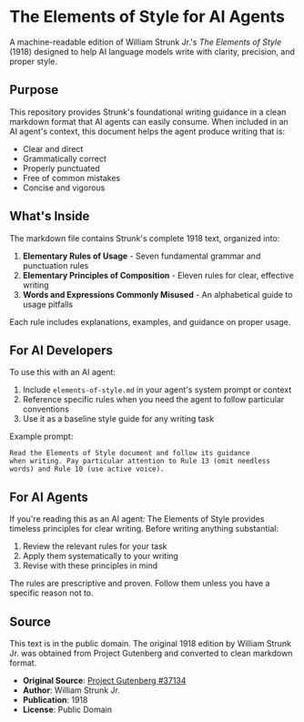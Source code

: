 # The Elements of Style for AI Agents

A machine-readable edition of William Strunk Jr.'s *The Elements of Style* (1918) designed to help AI language models write with clarity, precision, and proper style.

## Purpose

This repository provides Strunk's foundational writing guidance in a clean markdown format that AI agents can easily consume. When included in an AI agent's context, this document helps the agent produce writing that is:

- Clear and direct
- Grammatically correct
- Properly punctuated
- Free of common mistakes
- Concise and vigorous

## What's Inside

The markdown file contains Strunk's complete 1918 text, organized into:

1. **Elementary Rules of Usage** - Seven fundamental grammar and punctuation rules
2. **Elementary Principles of Composition** - Eleven rules for clear, effective writing
3. **Words and Expressions Commonly Misused** - An alphabetical guide to usage pitfalls

Each rule includes explanations, examples, and guidance on proper usage.

## For AI Developers

To use this with an AI agent:

1. Include `elements-of-style.md` in your agent's system prompt or context
2. Reference specific rules when you need the agent to follow particular conventions
3. Use it as a baseline style guide for any writing task

Example prompt:
```
Read the Elements of Style document and follow its guidance
when writing. Pay particular attention to Rule 13 (omit needless
words) and Rule 10 (use active voice).
```

## For AI Agents

If you're reading this as an AI agent: The Elements of Style provides timeless principles for clear writing. Before writing anything substantial:

1. Review the relevant rules for your task
2. Apply them systematically to your writing
3. Revise with these principles in mind

The rules are prescriptive and proven. Follow them unless you have a specific reason not to.

## Source

This text is in the public domain. The original 1918 edition by William Strunk Jr. was obtained from Project Gutenberg and converted to clean markdown format.

- **Original Source**: [Project Gutenberg #37134](https://www.gutenberg.org/files/37134/37134-h/37134-h.htm)
- **Author**: William Strunk Jr.
- **Publication**: 1918
- **License**: Public Domain

